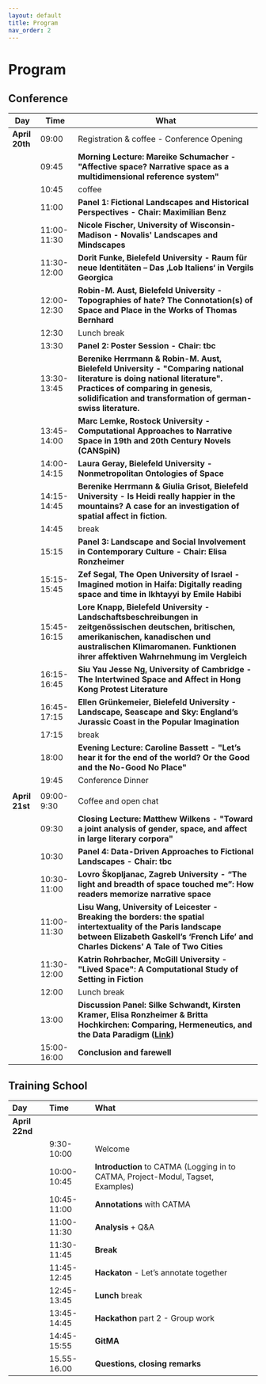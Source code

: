 ```yaml
---
layout: default
title: Program
nav_order: 2
---
```


# Program

## Conference

| Day        | Time        | What                                                                                                                                                                                                                        |
| ---------- | ----------- | --------------------------------------------------------------------------------------------------------------------------------------------------------------------------------------------------------------------------- |
| **April 20th** | 09:00       | Registration & coffee - Conference Opening                                                                                                                                                                                  |
|            | 09:45       | **Morning Lecture: Mareike Schumacher \- "Affective space? Narrative space as a multidimensional reference system"**                                                                                                            |
|            | 10:45       | coffee                                                                                                                                                                                                                      |
|            | 11:00       | **Panel 1: Fictional Landscapes and Historical Perspectives - Chair: Maximilian Benz**                                                                                                                                |
|            | 11:00-11:30 | **Nicole Fischer, University of Wisconsin-Madison - Novalis' Landscapes and Mindscapes**                                                                                                                                         |
|            | 11:30-12:00 | **Dorit Funke, Bielefeld University - Raum für neue Identitäten – Das ‚Lob Italiens‘ in Vergils Georgica**                                                                                                                       |
|            | 12:00-12:30 | **Robin-M. Aust, Bielefeld University - Topographies of hate? The Connotation(s) of Space and Place in the Works of Thomas Bernhard**                                                                                            |
|            | 12:30       | Lunch break                                                                                                                                                                                                                 |
|            | 13:30       | **Panel 2: Poster Session - Chair: tbc**                                                                                                                                                                                        |
|            | 13:30-13:45 | **Berenike Herrmann & Robin-M. Aust, Bielefeld University - "Comparing national literature is doing national literature". Practices of comparing in genesis, solidification and transformation of german-swiss literature.**    |
|            | 13:45-14:00 | **Marc Lemke, Rostock University - Computational Approaches to Narrative Space in 19th and 20th Century Novels (CANSpiN)**                                                                                                     |
|            | 14:00-14:15 | **Laura Geray, Bielefeld University - Nonmetropolitan Ontologies of Space**                                                                                                                                                      |
|            | 14:15-14:45 | **Berenike Herrmann & Giulia Grisot, Bielefeld University - Is Heidi really happier in the mountains? A case for an investigation of spatial affect in fiction.**                                                                                                                                                                                                                         |
|            | 14:45       | break                                                                                                                                                                                                                       |
|            | 15:15       | **Panel 3: Landscape and Social Involvement in Contemporary Culture - Chair: Elisa Ronzheimer**                                                                                                                             |
|            | 15:15-15:45 | **Zef Segal, The Open University of Israel - Imagined motion in Haifa: Digitally reading space and time in Ikhtayyi by Emile Habibi**                                                                                            |
|            | 15:45-16:15 | **Lore Knapp, Bielefeld University - Landschaftsbeschreibungen in zeitgenössischen deutschen, britischen, amerikanischen, kanadischen und australischen Klimaromanen. Funktionen ihrer affektiven Wahrnehmung im Vergleich** |
|            | 16:15-16:45 | **Siu Yau Jesse Ng, University of Cambridge - The Intertwined Space and Affect in Hong Kong Protest Literature**                                                                                                                 |
|            | 16:45-17:15 | **Ellen Grünkemeier, Bielefeld University - Landscape, Seascape and Sky: England’s Jurassic Coast in the Popular Imagination**                                                                                                   |
|            | 17:15       | break                                                                                                                                                                                                                       |
|            | 18:00       | **Evening Lecture: Caroline Bassett - "Let’s hear it for the end of the world? Or the Good and the No-Good No Place"**                                                                                                          |
|            | 19:45       | Conference Dinner                                                                                                                                                                                                           |
|            |             |                                                                                                                                                                                                                             |
| **April 21st** | 09:00-9:30  | Coffee and open chat                                                                                                                                                                                                        |
|            | 09:30       | **Closing Lecture: Matthew Wilkens - "Toward a joint analysis of gender, space, and affect in large literary corpora"**                                                                                                         |
|            | 10:30       | **Panel 4: Data-Driven Approaches to Fictional Landscapes - Chair: tbc**                                                                                                                                                        |
|            | 10:30-11:00 | **Lovro Škopljanac, Zagreb University - “The light and breadth of space touched me”: How readers memorize narrative space**                                                                                                      |
|            | 11:00-11:30 | **Lisu Wang, University of Leicester - Breaking the borders: the spatial intertextuality of the Paris landscape between Elizabeth Gaskell’s ‘French Life’ and Charles Dickens’ A Tale of Two Cities**                            |
|            | 11:30-12:00 | **Katrin Rohrbacher, McGill University - "Lived Space": A Computational Study of Setting in Fiction**                                                                                                                            |
|            | 12:00       | Lunch break                                                                                                                                                                                                                 |
|            | 13:00       | **Discussion Panel: Silke Schwandt, Kirsten Kramer, Elisa Ronzheimer & Britta Hochkirchen: Comparing, Hermeneutics, and the Data Paradigm ([Link](https://comparing-landscapes.github.io/panel.html))**                                                                                                                                                            |
|            | 15:00-16:00 | **Conclusion and farewell**                                                                                                            




## Training School

| Day       | Time | What                                     |
|:----------|:-----------|:-----------------------------------------|
| **April 22nd** | | |
| | 9:30-10:00 | Welcome |
| | 10:00-10:45 | **Introduction** to CATMA (Logging in to CATMA, Project-Modul, Tagset, Examples) |
| | 10:45-11:00 | **Annotations** with CATMA | 
| | 11:00-11:30 | **Analysis** + Q&A |
| | 11:30-11:45 | **Break** |
| | 11:45-12:45 | **Hackaton** - Let’s annotate together |
| | 12:45-13:45 | **Lunch** break |
| | 13:45-14:45 | **Hackathon** part 2 - Group work | 
| | 14:45-15:55 | **GitMA** |
| | 15.55-16.00 | **Questions, closing remarks** | 



